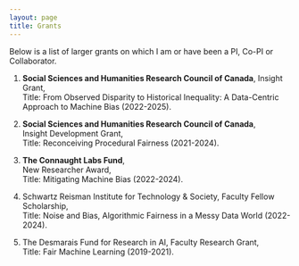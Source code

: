 ```yaml
---
layout: page
title: Grants
---
```

<!--- You will find below a list of publications and works in progress, followed by a general overview of my research. --> 

Below is a list of larger grants on which I am or have been a PI, Co-PI or Collaborator. 

1. **Social Sciences and Humanities Research Council of Canada**, 
Insight Grant,     
Title: From Observed Disparity to Historical Inequality: A Data-Centric Approach to Machine Bias (2022-2025). 

2. **Social Sciences and Humanities Research Council of Canada**,     
Insight Development Grant,      
Title: Reconceiving Procedural Fairness (2021-2024).

3. **The Connaught Labs Fund**,    
New Researcher Award,      
Title: Mitigating Machine Bias (2022-2024). 

4. Schwartz Reisman Institute for Technology & Society, 
Faculty Fellow Scholarship,    
Title: Noise and Bias, Algorithmic Fairness in a Messy Data World (2022-2024).    

5. The Desmarais Fund for Research in AI,
Faculty Research Grant,       
Title: Fair Machine Learning (2019-2021). 
